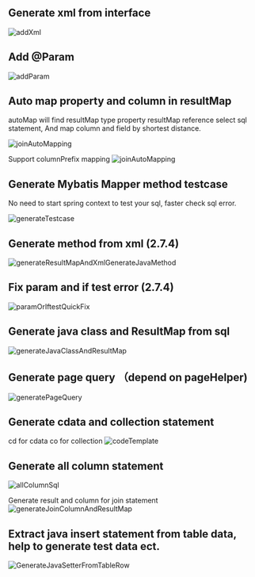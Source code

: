 ## Generate xml from interface
![addXml](https://mybatis-1309801975.cos.ap-shanghai.myqcloud.com/screenshots/generateXmlFromMapper.gif)

## Add @Param
![addParam](https://mybatis-1309801975.cos.ap-shanghai.myqcloud.com/screenshots/addParamForOneClick.gif)

## Auto map property and column in resultMap

autoMap will find resultMap type property resultMap reference select sql statement, And map column and field by shortest distance.

![joinAutoMapping](https://mybatis-1309801975.cos.ap-shanghai.myqcloud.com/screenshots/joinAutoMapping.gif)

Support columnPrefix mapping
![joinAutoMapping](https://mybatis-1309801975.cos.ap-shanghai.myqcloud.com/screenshots/joinAutoMapping.gif)

## Generate Mybatis Mapper method testcase

No need to start spring context to test your sql, faster check sql error.

![generateTestcase](https://mybatis-1309801975.cos.ap-shanghai.myqcloud.com/screenshots/autoGenerateTestCase.gif)

## Generate method from xml (2.7.4)
![generateResultMapAndXmlGenerateJavaMethod](https://mybatis-1309801975.cos.ap-shanghai.myqcloud.com/screenshots/generateResultMapAndXmlGenerateJavaMethod.gif)

## Fix param and if test error (2.7.4)
![paramOrIftestQuickFix](https://mybatis-1309801975.cos.ap-shanghai.myqcloud.com/screenshots/paramOrIftestQuickFix.gif)


## Generate java class and ResultMap from sql

![generateJavaClassAndResultMap](https://mybatis-1309801975.cos.ap-shanghai.myqcloud.com/screenshots/generateJavaClassAndResultMap.gif)


## Generate page query （depend on pageHelper)

![generatePageQuery](https://mybatis-1309801975.cos.ap-shanghai.myqcloud.com/screenshots/generatePageQuery.gif)


## Generate cdata and collection statement

cd  for cdata   co for collection
![codeTemplate](https://mybatis-1309801975.cos.ap-shanghai.myqcloud.com/screenshots/codeTemplate.gif)

## Generate all column statement 
![allColumnSql](https://mybatis-1309801975.cos.ap-shanghai.myqcloud.com/screenshots/allColumnSql.gif)

Generate result and column for join statement
![generateJoinColumnAndResultMap](https://mybatis-1309801975.cos.ap-shanghai.myqcloud.com/screenshots/generateJoinColumnAndResultMap.gif)

## Extract java insert statement from table data, help to generate test data ect.

![GenerateJavaSetterFromTableRow](https://mybatis-1309801975.cos.ap-shanghai.myqcloud.com/screenshots/GenerateJavaSetterFromTableRow.gif)


